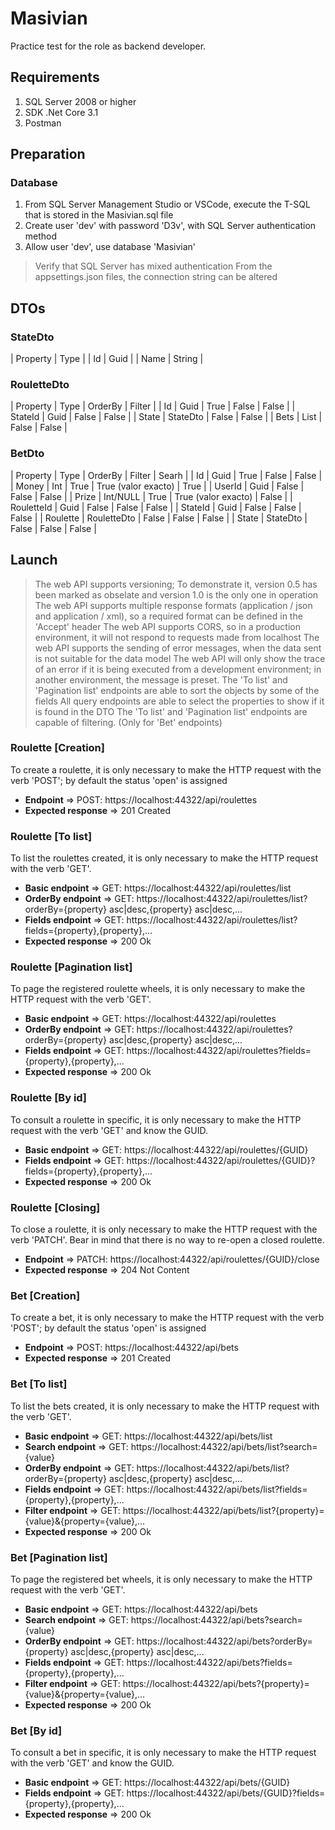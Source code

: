 # Masivian
Practice test for the role as backend developer.

## Requirements
1. SQL Server 2008 or higher
2. SDK .Net Core 3.1
3. Postman

## Preparation

### Database
1. From SQL Server Management Studio or VSCode, execute the T-SQL that is stored in the Masivian.sql file
2. Create user 'dev' with password 'D3v', with SQL Server authentication method
3. Allow user 'dev', use database 'Masivian'

> Verify that SQL Server has mixed authentication
> From the appsettings.json files, the connection string can be altered

## DTOs

### StateDto

| Property | Type |
| Id | Guid |
| Name | String |

### RouletteDto

| Property | Type | OrderBy | Filter |
| Id | Guid | True | False | False | 
| StateId | Guid | False | False | 
| State | StateDto | False | False |
| Bets | List<BetDto> | False | False |

### BetDto

| Property | Type | OrderBy | Filter | Searh |
| Id | Guid | True | False | False |
| Money | Int | True | True (valor exacto) | True |
| UserId | Guid | False | False | False |
| Prize | Int/NULL | True | True (valor exacto) | False |
| RouletteId | Guid | False | False | False |
| StateId | Guid | False | False | False |
| Roulette | RouletteDto | False | False | False |
| State | StateDto | False | False | False |

## Launch

> The web API supports versioning; To demonstrate it, version 0.5 has been marked as obselate and version 1.0 is the only one in operation
> The web API supports multiple response formats (application / json and application / xml), so a required format can be defined in the 'Accept' header
> The web API supports CORS, so in a production environment, it will not respond to requests made from localhost
> The web API supports the sending of error messages, when the data sent is not suitable for the data model
> The web API will only show the trace of an error if it is being executed from a development environment; in another environment, the message is preset.
> The 'To list' and 'Pagination list' endpoints are able to sort the objects by some of the fields
> All query endpoints are able to select the properties to show if it is found in the DTO
> The 'To list' and 'Pagination list' endpoints are capable of filtering. (Only for 'Bet' endpoints)

### Roulette [Creation]
To create a roulette, it is only necessary to make the HTTP request with the verb 'POST'; by default the status 'open' is assigned

- **Endpoint** => POST: https://localhost:44322/api/roulettes
- **Expected response** => 201 Created 

### Roulette [To list]
To list the roulettes created, it is only necessary to make the HTTP request with the verb 'GET'.

- **Basic endpoint** => GET: https://localhost:44322/api/roulettes/list
- **OrderBy endpoint** => GET: https://localhost:44322/api/roulettes/list?orderBy={property} asc|desc,{property} asc|desc,...
- **Fields endpoint** => GET: https://localhost:44322/api/roulettes/list?fields={property},{property},...
- **Expected response** => 200 Ok

### Roulette [Pagination list]
To page the registered roulette wheels, it is only necessary to make the HTTP request with the verb 'GET'.

- **Basic endpoint** => GET: https://localhost:44322/api/roulettes
- **OrderBy endpoint** => GET: https://localhost:44322/api/roulettes?orderBy={property} asc|desc,{property} asc|desc,...
- **Fields endpoint** => GET: https://localhost:44322/api/roulettes?fields={property},{property},...
- **Expected response** => 200 Ok

### Roulette [By id]
To consult a roulette in specific, it is only necessary to make the HTTP request with the verb 'GET' and know the GUID.

- **Basic endpoint** => GET: https://localhost:44322/api/roulettes/{GUID}
- **Fields endpoint** => GET: https://localhost:44322/api/roulettes/{GUID}?fields={property},{property},...
- **Expected response** => 200 Ok

### Roulette [Closing]
To close a roulette, it is only necessary to make the HTTP request with the verb 'PATCH'. Bear in mind that there is no way to re-open a closed roulette.

- **Endpoint** => PATCH: https://localhost:44322/api/roulettes/{GUID}/close
- **Expected response** => 204 Not Content

### Bet [Creation]
To create a bet, it is only necessary to make the HTTP request with the verb 'POST'; by default the status 'open' is assigned

- **Endpoint** => POST: https://localhost:44322/api/bets
- **Expected response** => 201 Created 

### Bet [To list]
To list the bets created, it is only necessary to make the HTTP request with the verb 'GET'.

- **Basic endpoint** => GET: https://localhost:44322/api/bets/list
- **Search endpoint** => GET: https://localhost:44322/api/bets/list?search={value}
- **OrderBy endpoint** => GET: https://localhost:44322/api/bets/list?orderBy={property} asc|desc,{property} asc|desc,...
- **Fields endpoint** => GET: https://localhost:44322/api/bets/list?fields={property},{property},...
- **Filter endpoint** => GET: https://localhost:44322/api/bets/list?{property}={value}&{property={value},...
- **Expected response** => 200 Ok

### Bet [Pagination list]
To page the registered bet wheels, it is only necessary to make the HTTP request with the verb 'GET'.

- **Basic endpoint** => GET: https://localhost:44322/api/bets
- **Search endpoint** => GET: https://localhost:44322/api/bets?search={value}
- **OrderBy endpoint** => GET: https://localhost:44322/api/bets?orderBy={property} asc|desc,{property} asc|desc,...
- **Fields endpoint** => GET: https://localhost:44322/api/bets?fields={property},{property},...
- **Filter endpoint** => GET: https://localhost:44322/api/bets?{property}={value}&{property={value},...
- **Expected response** => 200 Ok

### Bet [By id]
To consult a bet in specific, it is only necessary to make the HTTP request with the verb 'GET' and know the GUID.

- **Basic endpoint** => GET: https://localhost:44322/api/bets/{GUID}
- **Fields endpoint** => GET: https://localhost:44322/api/bets/{GUID}?fields={property},{property},...
- **Expected response** => 200 Ok
